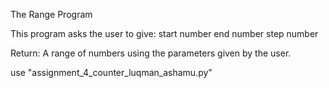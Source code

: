 The Range Program

  This program asks the user to give:
  start number
  end number
  step number

  Return:
  A range of numbers using the parameters given by the user.

  use "assignment_4_counter_luqman_ashamu.py"

